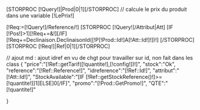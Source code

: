 [STORPROC [!Query!]|Prod|0|1][/STORPROC]
// calcule le prix du produit dans une variable [!LePrix!]

[!Req:=[!Query!]/Reference/!]
[STORPROC [!Query!]/Attribut|Att]
	[IF [!Pos!]>1][!Req+=&!][/IF]
	[!Req+=Declinaison.DeclinaisonId([!P[!Prod::Id!]A[!Att::Id!]!])!]
[/STORPROC]
[STORPROC [!Req!]|Ref|0|1][/STORPROC]

// ajout md : ajout idref en vu de chgt pour travailler sur id, non fait dans les class
{
	"price":"[!Ref::getTarif([!quantite!],[!config!])!]",
	"stock":"Ok",
	"reference":"[!Ref::Reference!]",
	"idreference":"[!Ref::Id!]",
	"attribut":"[!Att::Id!]",
	"StockAvailable":"[IF [!Ref::getStockReference()!]>=[!quantite!]]1[ELSE]0[/IF]",
	"promo":"[!Prod::GetPromo!]",
	"QTE":"[!quantite!]"

}